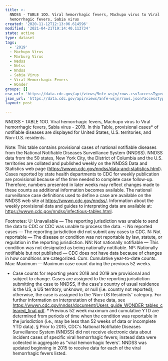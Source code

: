 ```yaml
---
title: >-
  NNDSS - TABLE 1OO. Viral hemorrhagic fevers, Machupo virus to Viral
  hemorrhagic fevers, Sabia virus
created: '2020-11-12T12:13:06.614596'
modified: '2021-04-21T19:14:40.113734'
state: active
type: dataset
tags:
  - '2019'
  - Machupo Virus
  - Marburg Virus
  - Nedss
  - Netss
  - Nndss
  - Sabia Virus
  - Viral Hemorrhagic Fevers
  - Wonder
groups: []
csv_url: 'https://data.cdc.gov/api/views/5nfe-wsjn/rows.csv?accessType=DOWNLOAD'
json_url: 'https://data.cdc.gov/api/views/5nfe-wsjn/rows.json?accessType=DOWNLOAD'
layout: post

---
```

NNDSS - TABLE 1OO. Viral hemorrhagic fevers, Machupo virus to Viral hemorrhagic fevers, Sabia virus - 2019. In this Table, provisional cases* of notifiable diseases are displayed for United States, U.S. territories, and Non-U.S. residents. 

Note: 
This table contains provisional cases of national notifiable diseases from the National Notifiable Diseases Surveillance System (NNDSS). NNDSS data from the 50 states, New York City, the District of Columbia and the U.S. territories are collated and published weekly on the NNDSS Data and Statistics web page (https://wwwn.cdc.gov/nndss/data-and-statistics.html). Cases reported by state health departments to CDC for weekly publication are provisional because of the time needed to complete case follow-up. Therefore, numbers presented in later weeks may reflect changes made to these counts as additional information becomes available. The national surveillance case definitions used to define a case are available on the NNDSS web site at https://wwwn.cdc.gov/nndss/. Information about the weekly provisional data and guides to interpreting data are available at: https://wwwn.cdc.gov/nndss/infectious-tables.html. 

Footnotes:
U: Unavailable — The reporting jurisdiction was unable to send the data to CDC or CDC was unable to process the data.
-: No reported cases — The reporting jurisdiction did not submit any cases to CDC.
N: Not reportable — The disease or condition was not reportable by law, statute, or regulation in the reporting jurisdiction.
NN: Not nationally notifiable — This condition was not designated as being nationally notifiable.
NP: Nationally notifiable but not published — CDC does not have data because of changes in how conditions are categorized.
Cum: Cumulative year-to-date counts.
Max: Maximum — Maximum case count during the previous 52 weeks.
* Case counts for reporting years 2018 and 2019 are provisional and subject to change. Cases are assigned to the reporting jurisdiction submitting the case to NNDSS, if the case's country of usual residence is the US, a US territory, unknown, or null (i.e. country not reported); otherwise, the case is assigned to the 'Non-US Residents' category. For further information on interpretation of these data, see https://wwwn.cdc.gov/nndss/document/Users_guide_WONDER_tables_cleared_final.pdf. 
† Previous 52 week maximum and cumulative YTD are determined from periods of time when the condition was reportable in the jurisdiction (i.e., may be less than 52 weeks of data or incomplete YTD data). 
§ Prior to 2015, CDC's National Notifiable Diseases Surveillance System (NNDSS) did not receive electronic data about incident cases of specific viral hemorrhagic fevers; instead data were collected in aggregate as "viral hemorrhagic fevers'. NNDSS was updated beginning in 2015 to receive data for each of the viral hemorrhagic fevers listed.
